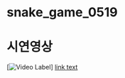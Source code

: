 # snake_game_0519

# 시연영상
[![Video Label](http://img.youtube.com/vi/jr4Xt4goO_Q/0.jpg)]
[link text](https://youtu.be/jr4Xt4goO_Q)


